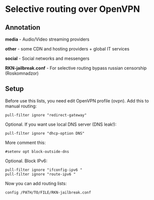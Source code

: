 # Selective routing over OpenVPN

## Annotation

**media** - Audio/Video streaming providers

**other** - some CDN and hosting providers + global IT services

**social** - Social networks and messengers

**RKN-jailbreak.conf** - For selective routing bypass russian censorship (Roskomnadzor)

## Setup

Before use this lists, you need edit OpenVPN profile (ovpn).
Add this to manual routing:
```
pull-filter ignore "redirect-gateway"
```
Optional. If you want use local DNS server (DNS leak!):
```
pull-filter ignore "dhcp-option DNS"
```
More comment this:
```
#setenv opt block-outside-dns
```
Optional. Block IPv6:
```
pull-filter ignore "ifconfig-ipv6 "
pull-filter ignore "route-ipv6 "
```
Now you can add routing lists:
```
config /PATH/TO/FILE/RKN-jailbreak.conf
```
